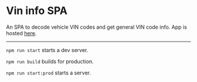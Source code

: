 # Vin info SPA
An SPA to decode vehicle VIN codes and get general VIN code info.
App is hosted [here]('#').

***

``` npm run start ``` starts a dev server.

``` npm run build ``` builds for production.

``` npm run start:prod ``` starts a server.
